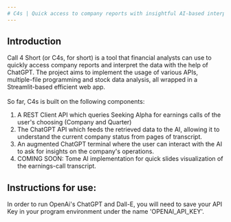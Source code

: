 ```yaml
---
# C4s | Quick access to company reports with insightful AI-based interpretation
---
```


## Introduction

Call 4 Short (or C4s, for short) is a tool that financial analysts can use to quickly access company reports and interpret the data with the help of ChatGPT. The project aims to implement the usage of various APIs, multiple-file programming and stock data analysis, all wrapped in a Streamlit-based efficient web app. 
<br> 
<br>
So far, C4s is built on the following components:
1. A REST Client API which queries Seeking Alpha for earnings calls of the user's choosing (Company and Quarter)
2. The ChatGPT API which feeds the retrieved data to the AI, allowing it to understand the current company status from pages of transcript.
3. An augmented ChatGPT terminal where the user can interact with the AI to ask for insights on the company's operations.
4. COMING SOON: Tome AI implementation for quick slides visualization of the earnings-call transcript.


## Instructions for use:
In order to run OpenAi's ChatGPT and Dall-E, you will need to save your API Key in your program environment under the name 'OPENAI_API_KEY'.
